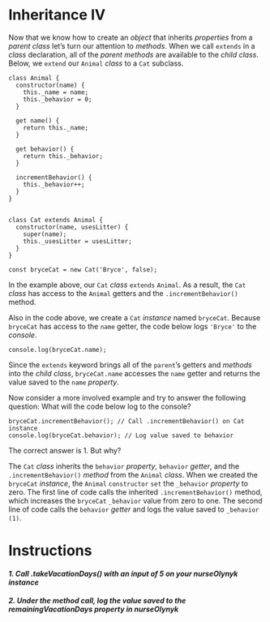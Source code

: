# **Inheritance IV**

Now that we know how to create an _object_ that inherits _properties_ from a _parent_ _class_ let’s turn our attention to _methods_.
When we call `extends` in a _class_ declaration, all of the _parent_ _methods_ are available to the _child class_.
Below, we `extend` our `Animal` _class_ to a `Cat` subclass.
```
class Animal {
  constructor(name) {
    this._name = name;
    this._behavior = 0;
  }
 
  get name() {
    return this._name;
  }
 
  get behavior() {
    return this._behavior;
  }
 
  incrementBehavior() {
    this._behavior++;
  }
} 
 
 
class Cat extends Animal {
  constructor(name, usesLitter) {
    super(name);
    this._usesLitter = usesLitter;
  }
}

const bryceCat = new Cat('Bryce', false);
 ```

In the example above, our `Cat` _class_ `extends` `Animal`. As a result, the `Cat` _class_ has access to the `Animal` getters and the `.incrementBehavior()` method.

Also in the code above, we create a `Cat` _instance_ named `bryceCat`. Because `bryceCat` has access to the `name` getter, the code below logs `'Bryce'` to the _console_.

`console.log(bryceCat.name);`

Since the `extends` keyword brings all of the `parent`’s getters and _methods_ into the _child class_, `bryceCat.name` accesses the `name` getter and returns the value saved to the `name` _property_.

Now consider a more involved example and try to answer the following question: What will the code below log to the console?
```
bryceCat.incrementBehavior(); // Call .incrementBehavior() on Cat instance 
console.log(bryceCat.behavior); // Log value saved to behavior
```
The correct answer is 1. But why?

The `Cat` _class_ inherits the `behavior` _property_, `behavior` _getter_, and the `.incrementBehavior()` _method_ from the `Animal` _class_.
When we created the `bryceCat` _instance_, the `Animal` `constructor` `set` the `_behavior` _property_ to zero.
The first line of code calls the inherited `.incrementBehavior()` method, which increases the `bryceCat` `_behavior` value from zero to one.
The second line of code calls the `behavior` _getter_ and logs the value saved to `_behavior (1)`.

# **Instructions**

#### ***1. Call .takeVacationDays() with an input of 5 on your nurseOlynyk instance***

#### ***2. Under the method call, log the value saved to the remainingVacationDays property in nurseOlynyk***

